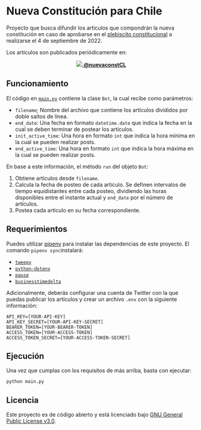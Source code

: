 # Nueva Constitución para Chile

Proyecto que busca difundir los artículos que compondrán la nueva constitución en caso de aprobarse en el [plebiscito constitucional](https://es.wikipedia.org/wiki/Plebiscito_constitucional_de_Chile_de_2022) a realizarse el 4 de septiembre de 2022.

Los artículos son publicados periódicamente en:
<p align="center">
    <a href="https://twitter.com/nuevaconstCL"><img src="https://imgur.com/hIXMqsE.png"> <b>@nuevaconstCL</b></a>
</p>

## Funcionamiento

El código en [`main.py`](https://github.com/fguinez/nueva-constitucion/blob/main/main.py) contiene la clase `Bot`, la cual recibe como parámetros:

- `filename`; Nombre del archivo que contiene los artículos divididos por doble saltos de línea.
- `end_date`: Una fecha en formato `datetime.date` que indica la fecha en la cual se deben terminar de postear los artículos.
- `init_active_time`: Una hora en formato `int` que indica la hora mínima en la cual se pueden realizar posts.
- `end_active_time`: Una hora en formato `int` que indica la hora máxima en la cual se pueden realizar posts.

En base a este información, el método `run` del objeto `Bot`:
1. Obtiene artículos desde `filename`.
2. Calcula la fecha de posteo de cada artículo. Se definen intervalos de tiempo equidistantes entre cada posteo, dividiendo las horas disponibles entre el instante actual y `end_date` por el número de artículos.
3. Postea cada artículo en su fecha correspondiente.

## Requerimientos

Puedes utilizar [pipenv](https://pypi.org/project/pipenv/) para instalar las dependencias de este proyecto. El comando `pipenv sync`instalará:
- [`tweepy`](https://pypi.org/project/tweepy/)
- [`python-dotenv`](https://pypi.org/project/python-dotenv/)
- [`pause`](https://pypi.org/project/pause/)
- [`businesstimedelta`](https://pypi.org/project/businesstimedelta/)

Adicionalmente, deberás configurar una cuenta de Twitter con la que puedas publicar los artículos y crear un archivo `.env` con la siguiente información:
```
API_KEY=[YOUR-API-KEY]
API_KEY_SECRET=[YOUR-API-KEY-SECRET]
BEARER_TOKEN=[YOUR-BEARER-TOKEN]
ACCESS_TOKEN=[YOUR-ACCESS-TOKEN]
ACCESS_TOKEN_SECRET=[YOUR-ACCESS-TOKEN-SECRET]
```

## Ejecución

Una vez que cumplas con los requisitos de más arriba, basta con ejecutar:
```
python main.py
```

## Licencia

Este proyecto es de código abierto y está licenciado bajo [GNU General Public License v3.0](https://github.com/fguinez/nueva-constitucion/blob/main/LICENSE).